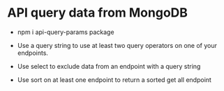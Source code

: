 # API query data from MongoDB

- npm i api-query-params package

- Use a query string to use at least two query operators on one of your endpoints.

- Use select to exclude data from an endpoint with a query string

- Use sort on at least one endpoint to return a sorted get all endpoint
